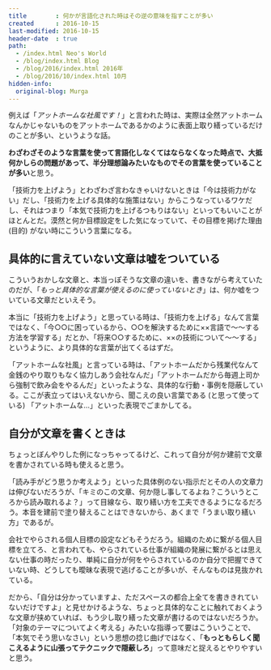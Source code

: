 ```yaml
---
title        : 何かが言語化された時はその逆の意味を指すことが多い
created      : 2016-10-15
last-modified: 2016-10-15
header-date  : true
path:
  - /index.html Neo's World
  - /blog/index.html Blog
  - /blog/2016/index.html 2016年
  - /blog/2016/10/index.html 10月
hidden-info:
  original-blog: Murga
---
```


例えば「*アットホームな社風です！*」と言われた時は、実際は全然アットホームなんかじゃないものをアットホームであるかのように表面上取り繕っているだけのことが多い、というような話。

**わざわざそのような言葉を使って言語化しなくてはならなくなった時点で、大抵何かしらの問題があって、半分理想論みたいなものでその言葉を使っていることが多い**と思う。

「技術力を上げよう」とわざわざ言わなきゃいけないときは「今は技術力がない」だし、「技術力を上げる具体的な施策はない」からこうなっているワケだし、それはつまり「本気で技術力を上げるつもりはない」といってもいいことがほとんとだ。漠然と何か目標設定をした気になっていて、その目標を掲げた理由 (目的) がない時にこういう言葉になる。

## 具体的に言えていない文章は嘘をついている

こういうおかしな文章と、本当っぽそうな文章の違いを、書きながら考えていたのだが、「*もっと具体的な言葉が使えるのに使っていないとき*」は、何か嘘をついている文章だといえそう。

本当に「技術力を上げよう」と思っている時は、「技術力を上げる」なんて言葉ではなく、「今○○に困っているから、○○を解決するために××言語で～～する方法を学習する」だとか、「将来○○するために、××の技術について～～する」というように、より具体的な言葉が出てくるはずだ。

「アットホームな社風」と言っている時は、「アットホームだから残業代なんて金銭のやり取りもなく協力しあう会社なんだ」「アットホームだから毎週上司から強制で飲み会をやるんだ」といったような、具体的な行動・事例を隠蔽している。ここが表立ってはいえないから、聞こえの良い言葉である (と思って使っている) 「アットホームな…」といった表現でごまかしてる。

## 自分が文章を書くときは

ちょっとぼんやりした例になっちゃってるけど、これって自分が何か建前で文章を書かされている時も使えると思う。

「読み手がどう思うか考えよう」といった具体例のない指示だとその人の文章力は伸びないだろうが、「キミのこの文章、何か隠し事してるよね？こういうところから読み取れるよ？」って目線なら、取り繕い方を工夫できるようになるだろう。本音を建前で塗り替えることはできないから、あくまで「うまい取り繕い方」であるが。

会社でやらされる個人目標の設定などもそうだろう。組織のために繋がる個人目標を立てろ、と言われても、やらされている仕事が組織の発展に繋がるとは思えない仕事の時だったり、単純に自分が何をやらされているのか自分で把握できていない時、どうしても曖昧な表現で逃げることが多いが、そんなものは見抜かれている。

だから、「自分は分かっていますよ、ただスペースの都合上全てを書ききれていないだけですよ」と見せかけるような、ちょっと具体的なことに触れておくような文章が挟めていれば、もう少し取り繕った文章が書けるのではないだろうか。「対象のテーマについてよく考える」みたいな指導って要はこういうことで、「本気でそう思いなさい」という思想の捻じ曲げではなく、「**もっともらしく聞こえるように山張ってテクニックで隠蔽しろ**」って意味だと捉えるとやりやすいと思う。
